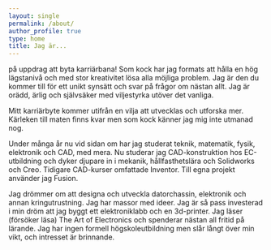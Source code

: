 ```yaml
---
layout: single
permalink: /about/
author_profile: true
type: home
title: Jag är...
---
```


på uppdrag att byta karriärbana! Som kock har jag formats att hålla en hög lägstanivå och med stor kreativitet lösa alla möjliga problem. Jag är den du kommer till för ett unikt synsätt och svar på frågor om nästan allt. Jag är orädd, ärlig och självsäker med viljestyrka utöver det vanliga.

Mitt karriärbyte kommer utifrån en vilja att utvecklas och utforska mer. Kärleken till maten finns kvar men som kock känner jag mig inte utmanad nog. 

Under många år nu vid sidan om har jag studerat teknik, matematik, fysik, elektronik och CAD, med mera. Nu studerar jag CAD-konstruktion hos EC-utbildning och dyker djupare in i mekanik, hållfasthetslära och Solidworks och Creo. Tidigare CAD-kurser omfattade Inventor. Till egna projekt använder jag Fusion.

Jag drömmer om att designa och utveckla datorchassin, elektronik och annan kringutrustning. Jag har massor med ideer. Jag är så pass investerad i min dröm att jag byggt ett elektroniklabb och en 3d-printer. Jag läser (försöker läsa) The Art of Electronics och spenderar nästan all fritid på lärande. Jag har ingen formell högskoleutbildning men slår långt över min vikt, och intresset är brinnande.